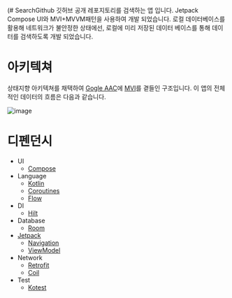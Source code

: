(# SearchGithub
깃허브 공개 레포지토리를 검색하는 앱 입니다. Jetpack Compose UI와 MVI+MVVM패턴을 사용하여 개발 되었습니다. 로컬 데이터베이스를 활용해 네트워크가 불안정한 상태에선, 로컬에 미리 저장된 데이터 베이스를 통해 데이터를 검색하도록 개발 되었습니다.

# 아키텍쳐
상태지향 아키텍쳐를 채택하여 [Gogle AAC](https://developer.android.com/jetpack/guide?hl=ko)에 [MVI](https://jaehochoe.medium.com/%EB%B2%88%EC%97%AD-%EC%95%88%EB%93%9C%EB%A1%9C%EC%9D%B4%EB%93%9C%EB%A5%BC-%EC%9C%84%ED%95%9C-mvi-model-view-intent-%EC%95%84%ED%82%A4%ED%85%8D%EC%B3%90-%ED%8A%9C%ED%86%A0%EB%A6%AC%EC%96%BC-%EC%8B%9C%EC%9E%91%ED%95%98%EA%B8%B0-165bda9dfbe7)를 곁들인 구조입니다. 이 앱의 전체적인 데이터의 흐름은 다음과 같습니다.

![image](https://user-images.githubusercontent.com/12796737/162610759-af339258-05d9-4901-8519-7ec4c7ee95ef.png)

# 디펜던시
- UI
  - [Compose](https://developer.android.com/jetpack/compose)
- Language
  - [Kotlin](https://kotlinlang.org/)
  - [Coroutines](https://kotlinlang.org/docs/reference/coroutines-overview.html)
  - [Flow](https://developer.android.com/kotlin/flow)
- DI
  - [Hilt](https://developer.android.com/training/dependency-injection/hilt-android)
- Database
  - [Room](https://developer.android.com/topic/libraries/architecture/room)
- [Jetpack](https://developer.android.com/jetpack)
  - [Navigation](https://developer.android.com/topic/libraries/architecture/navigation/)
  - [ViewModel](https://developer.android.com/topic/libraries/architecture/viewmodel)
- Network
  - [Retrofit](https://square.github.io/retrofit/)
  - [Coil](https://github.com/coil-kt/coil)
- Test
  - [Kotest](https://kotest.io/docs/quickstart/)

